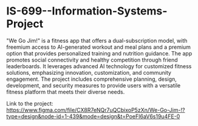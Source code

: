 # IS-699--Information-Systems-Project

"We Go Jim!" is a fitness app that offers a dual-subscription model, with freemium access to AI-generated workout and meal plans and a premium option that provides personalized training and nutrition guidance. The app promotes social connectivity and healthy competition through friend leaderboards. It leverages advanced AI technology for customized fitness solutions, emphasizing innovation, customization, and community engagement. The project includes comprehensive planning, design, development, and security measures to provide users with a versatile fitness platform that meets their diverse needs.

Link to the project: https://www.figma.com/file/CX8R7eNQr7uQCbixoP5zXn/We-Go-Jim-!?type=design&node-id=1-439&mode=design&t=PoeFI6aV6s19u4FE-0
